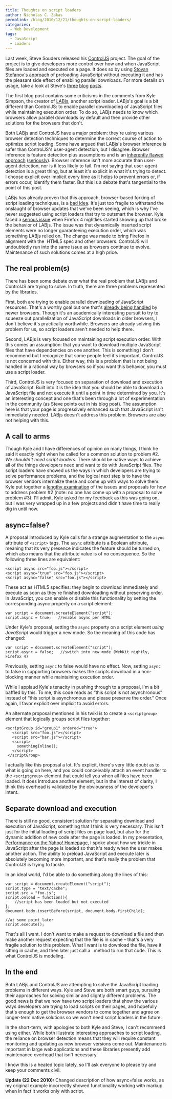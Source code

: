 ```yaml
---
title: Thoughts on script loaders
author: Nicholas C. Zakas
permalink: /blog/2010/12/21/thoughts-on-script-loaders/
categories:
  - Web Development
tags:
  - JavaScript
  - Loaders
---
```

Last week, Steve Souders released his [ControlJS][1] project. The goal of the project is to give developers more control over how and when JavaScript files are loaded and executed on a page. It does so by using [Stoyan Stefanov's approach][2] of preloading JavaScript without executing it and has the pleasant side effect of enabling parallel downloads. For more details on usage, take a look at Steve's [three][3] [blog][4] [posts][5].

The first blog post contains some criticisms in the comments from Kyle Simpson, the creator of [LABjs][6], another script loader. LABjs's goal is a bit different than ControlJS: to enable parallel downloading of JavaScript files while maintaining execution order. To do so, LABjs needs to know which browsers allow parallel downloads by default and then provide other solutions for the browsers that don't.

Both LABjs and ControlJS have a major problem: they're using various browser detection techniques to determine the correct course of action to optimize script loading. Some have argued that LABjs's browser inference is safer than ControlJS's user-agent detection, but I disagree. Browser inference is feature detection plus assumptions and is an [inherently flawed approach][7] ([seriously][8]). Browser inference isn't more accurate than user-agent detection, nor is it less likely to fail. I'm not saying that user-agent detection is a great thing, but at least it's explicit in what it's trying to detect. I choose explicit over implicit every time as it helps to prevent errors or, if errors occur, identify them faster. But this is a debate that's tangential to the point of this post.

LABjs has already proven that this approach, browser-based forking of script loading techniques, is a [bad idea][9]. It's just too fragile to withstand the onslaught of browser updates that we've been seeing, which is why I've never suggested using script loaders that try to outsmart the browser. Kyle faced a [serious issue][10] when Firefox 4 nightlies started showing up that broke the behavior of LABjs. The issue was that dynamically inserted script elements were no longer guaranteeing execution order, which was something LABjs relied on. The change was made to bring Firefox in alignment with the  HTML5 spec and other browsers. ControlJS will undoubtedly run into the same issue as browsers continue to evolve. Maintenance of such solutions comes at a high price.

## The real problem(s)

There has been some debate over what the real problem that LABjs and ControlJS are trying to solve. In truth, there are three problems represented by the libraries.

First, both are trying to enable parallel downloading of JavaScript resources. That's a worthy goal but one that's [already being handled][11] by newer browsers. Though it's an academically interesting pursuit to try to squeeze out parallelization of JavaScript downloads in older browsers, I don't believe it's practically worthwhile. Browsers are already solving this problem for us, so script loaders aren't needed to help there.

Second, LABjs is very focused on maintaining script execution order. With this comes an assumption: that you want to download multiple JavaScript files that have dependencies on one another. This is something I don't recommend but I recognize that some people feel it's important. ControlJS is not concerned with this. Either way, this is a problem that is not being handled in a rational way by browsers so if you want this behavior, you must use a script loader.

Third, ControlJS is very focused on separation of download and execution of JavaScript. Built into it is the idea that you should be able to download a JavaScript file and not execute it until a point in time determined by you. It's an interesting concept and one that's been through a lot of experimentation in the community (as Steve points out in his blog post). The assumption here is that your page is progressively enhanced such that JavaScript isn't immediately needed. LABjs doesn't address this problem. Browsers are also not helping with this.

## A call to arms

Though Kyle and I have differences of opinion on many things, I think he said it exactly right when he called for a common solution to problem #2. *We shouldn't need script loaders*. There should be native ways to achieve all of the things developers need and want to do with JavaScript files. The script loaders have showed us the ways in which developers are trying to solve performance problems, and the logical next step is to have the browser vendors internalize these and come up with ways to solve them. Kyle put together a [lengthy examination][12] of the issues and proposals for how to address problem #2 (note: no one has come up with a proposal to solve problem #3). I'll admit, Kyle asked for my feedback as this was going on, but I was very wrapped up in a few projects and didn't have time to really dig in until now.

## async=false?

A proposal introduced by Kyle calls for a strange augmentation to the `async` attribute of `<script>` tags. The `async` attribute is a Boolean attribute, meaning that its very presence indicates the feature should be turned on, which also means that the attribute value is of no consequence. So the following three lines are equivalent:

    <script async src="foo.js"></script>
    <script async="true" src="foo.js"></script>
    <script async="false" src="foo.js"></script>
    

These act as HTML5 specifies: they begin to download immediately and execute as soon as they're finished downloading without preserving order. In JavaScript, you can enable or disable this functionality by setting the corresponding async property on a script element:

    var script = document.screateElement("script");
    script.async = true;   //enable async per HTML
    

Under Kyle's proposal, setting the `async` property on a script element *using JavaScript* would trigger a new mode. So the meaning of this code has changed:

    var script = document.screateElement("script");
    script.async = false;   //switch into new mode (WebKit nightly, Firefox 4)
    

Previously, setting `async` to false would have no effect. Now, setting `async `to false in supporting browsers makes the scripts download in a non-blocking manner while maintaining execution order.

While I applaud Kyle's tenacity in pushing through to a proposal, I'm a bit baffled by this. To me, this code reads as &#8220;this script is not asynchronous&#8221; instead of &#8220;this script is asynchronous and please preserve the order.&#8221; Once again, I favor explicit over implicit to avoid errors.

An alternate proposal mentioned in his twiki is to create a `<scriptgroup>` element that logically groups script files together:

    <scriptGroup id="group1" ordered="true">
       <script src="foo.js"></script>
       <script src="bar.js"></script>
       <script>
         somethingInline();
       </script>
     </scriptGroup>
    

I actually like this proposal a lot. It's explicit, there's very little doubt as to what is going on here, and you could conceivably attach an event handler to the `<scriptgroup>` element that could tell you when all files have been loaded. It does introduce another element, but in the interest of clarity, I think this overhead is validated by the obviousness of the developer's intent.

## Separate download and execution

There is still no good, consistent solution for separating download and execution of JavaScript, something that I think is very necessary. This isn't just for the initial loading of script files on page load, but also for the dynamic addition of new code after the page is loaded. In my presentation, [Performance on the Yahoo! Homepage][13], I spoke about how we trickle in JavaScript after the page is loaded so that it's ready when the user makes another action. The ability to preload JavaScript and execute later is absolutely becoming more important, and that's really the problem that ControlJS is trying to tackle.

In an ideal world, I'd be able to do something along the lines of this:

    var script = document.createElement("script");
    script.type = "text/cache";
    script.src = "foo.js";
    script.onload = function(){
        //script has been loaded but not executed
    };
    document.body.insertBefore(script, document.body.firstChild);
    
    //at some point later
    script.execute();

That's all I want. I don't want to make a request to download a file and then make another request expecting that the file is in cache &#8211; that's a very fragile solution to this problem. What I want is to download the file, have it sitting in cache, and then later just call a` ` method to run that code. This is what ControlJS is modeling.

## In the end

Both LABjs and ControlJS are attempting to solve the JavaScript loading problems in different ways. Kyle and Steve are both smart guys, pursuing their approaches for solving similar and slightly different problems. The good news is that we now have two script loaders that show the various ways developers are trying to load scripts on their pages, and hopefully that's enough to get the browser vendors to come together and agree on longer-term native solutions so we won't need script loaders in the future.

In the short-term, with apologies to both Kyle and Steve, I can't recommend using either. While both illustrate interesting approaches to script loading, the reliance on browser detection means that they will require constant monitoring and updating as new browser versions come out. Maintenance is important in large web applications and these libraries presently add maintenance overhead that isn't necessary.

I know this is a heated topic lately, so I'll ask everyone to please try and keep your comments civil.

**Update (22 Dec 2010):** Changed description of how async=false works, as my original example incorrectly showed functionality working with markup when in fact it works only with script.

 [1]: http://stevesouders.com/controljs/
 [2]: http://www.phpied.com/preload-cssjavascript-without-execution/
 [3]: http://www.stevesouders.com/blog/2010/12/15/controljs-part-1/
 [4]: http://www.stevesouders.com/blog/2010/12/15/controljs-part-2/
 [5]: http://www.stevesouders.com/blog/2010/12/15/controljs-part-3/
 [6]: http://labjs.com
 [7]: https://humanwhocodes.com/blog/2009/12/29/feature-detection-is-not-browser-detection/
 [8]: https://twitter.com/getify/status/26109887817
 [9]: http://blog.getify.com/2010/10/ff4-script-loaders-and-order-preservation/comment-page-1/#comment-748
 [10]: http://blog.getify.com/2010/10/ff4-script-loaders-and-order-preservation/
 [11]: http://www.stevesouders.com/blog/2009/04/27/loading-scripts-without-blocking/
 [12]: http://wiki.whatwg.org/wiki/Dynamic_Script_Execution_Order
 [13]: http://www.slideshare.net/nzakas/performance-yahoohomepage
